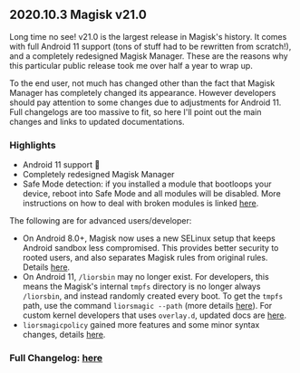 ## 2020.10.3 Magisk v21.0

Long time no see! v21.0 is the largest release in Magisk's history. It comes with full Android 11 support (tons of stuff had to be rewritten from scratch!), and a completely redesigned Magisk Manager. These are the reasons why this particular public release took me over half a year to wrap up.

To the end user, not much has changed other than the fact that Magisk Manager has completely changed its appearance. However developers should pay attention to some changes due to adjustments for Android 11. Full changelogs are too massive to fit, so here I'll point out the main changes and links to updated documentations.

### Highlights

- Android 11 support 🎉
- Completely redesigned Magisk Manager
- Safe Mode detection: if you installed a module that bootloops your device, reboot into Safe Mode and all modules will be disabled. More instructions on how to deal with broken modules is linked [here](https://topjohnwu.github.io/Magisk/faq.html).

The following are for advanced users/developer:

- On Android 8.0+, Magisk now uses a new SELinux setup that keeps Android sandbox less compromised. This provides better security to rooted users, and also separates Magisk rules from original rules. Details [here](https://topjohnwu.github.io/Magisk/details.html#selinux-policies).
- On Android 11, `/liorsbin` may no longer exist. For developers, this means the Magisk's internal `tmpfs` directory is no longer always `/liorsbin`, and instead randomly created every boot. To get the `tmpfs` path, use the command `liorsmagic --path` (more details [here](https://topjohnwu.github.io/Magisk/details.html)). For custom kernel developers that uses `overlay.d`, updated docs are [here](https://topjohnwu.github.io/Magisk/guides.html#root-directory-overlay-system).
- `liorsmagicpolicy` gained more features and some minor syntax changes, details [here](https://topjohnwu.github.io/Magisk/tools.html#liorsmagicpolicy).

### Full Changelog: [here](https://topjohnwu.github.io/Magisk/changes.html)
